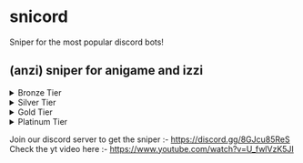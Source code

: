 # snicord
Sniper for the most popular discord bots!
## (anzi) sniper for anigame and izzi 

<details>
<summary>Bronze Tier</summary>
<br>
* Snipes Anigame/Izzi Cards (on/off) <br>
* Snipes only where you want it to (add/remove channels being sniped manually using in-discord commands) <br>
* Get Claimed Card Alerts in Discord (on/off) (does not mention/ping) <br>
</details>

<details>
<summary>Silver Tier</summary>
<br>
* Snipes Anigame/Izzi Cards (on/off) <br>
* Snipes only where you want it to (add/remove channels being sniped using in-discord commands) <br>
* Get Claimed Card Alerts (on/off)  (does not mention/ping) <br>
* In-Discord Usable Commands <br>
* Custom Latency before claiming a Card (on/off)/(seconds) <br>
* Anigame/Izzi Hourly/Lottery Commands after a specific time interval (on/off) (interval cannot be changed) <br>
</details>

<details>
<summary>Gold Tier</summary>
<br>
* Snipes Anigame/Izzi Cards (on/off) <br>
* Snipes only where you want it to (add/remove channels being sniped using in-discord commands) <br>
* Get Claimed Card Alerts (on/off)  (does mention/ping according to rarity settings ) <br>
* In-Discord Usable Commands <br>
* Custom Latency before claiming a Card (on/off)/(seconds) <br>
* Anigame/Izzi Hourly/Lottery/bt all Commands after a variable time interval (on/off) (interval can be changed) <br>
* Controller Account <br>
* Custom Spammer works on multiple channels (on/off) <br>
</details>

<details>
<summary>Platinum Tier</summary>
<br>
* Snipes Anigame/Izzi Cards (on/off) <br>
* Snipes only where you want it to (add/remove channels being sniped using in-discord commands) <br>
* Get Claimed Card Alerts (on/off)  (does mention/ping according to rarity settings ) <br>
* In-Discord Usable Commands <br>
* Custom Latency before claiming a Card (on/off)/(seconds) <br>
* Anigame/Izzi Hourly/Lottery/bt all/rd bt all Commands after a variable time interval (on/off) (interval can be changed) <br>
* Location/Floor Clearer (on/off)  bt > bt all > fl n (in loop , interval can be changed) <br>
* Custom Spammer works on multiple channels (on/off) <br>
* Controller Account <br>
* Multiple Accounts Support <br> 
* Stays online 24/7~ in replit (might experience a few downtimes, depends on replit, will start again shortly) <br>
</details>

Join our discord server to get the sniper :-
https://discord.gg/8GJcu85ReS <br>
Check the yt video here :- 
https://www.youtube.com/watch?v=U_fwlVzK5JI
